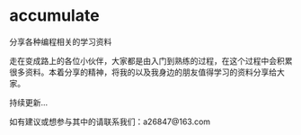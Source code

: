 # accumulate
分享各种编程相关的学习资料
<p>走在变成路上的各位小伙伴，大家都是由入门到熟练的过程，在这个过程中会积累很多资料。本着分享的精神，将我的以及我身边的朋友值得学习的资料分享给大家。</p>
<p>持续更新...</p>
<p>如有建议或想参与其中的请联系我们：a26847@163.com</p>
